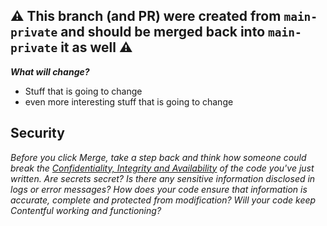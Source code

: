 ## ⚠️ This branch (and PR) were created from `main-private` and should be merged back into `main-private` it as well ⚠️

**_What will change?_**

* Stuff that is going to change
* even more interesting stuff that is going to change

<!-- If this has a larger context, uncomment and put it here
_Purpose_

Why do we introduce this change? What problem do we solve? What is the
story/background for it?
-->

<!-- # Uncomment if you have any dependencies 
**_Dependencies and/or References_**

* Another related PR
* A Confluence page
* External documentation

-->

<!-- # If there is some insights/learnings to share, put them here
**_Learnings_**

-->

<!-- # If there is deployment related information, uncomment and put it here 
**_Deployment & Risks_**

* [x] All tests and checks are passing (or any failures are well understood and acceptable)
* [x] This PR is ready to be deployed to production (once successfully merged with the `main` branch)
* [ ] There is a migration necessary for this to work
* [ ] There is a dependent PR that needs to be deployed first
-->

## Security

_Before you click Merge, take a step back and think how someone could break the [Confidentiality, Integrity and Availability](https://docs.google.com/presentation/d/1YdFlYBLnbNoiSAMOKjopiF4u34StXTK2qYdOLkMsEKo/edit?usp=sharing) of the code you've just written. Are secrets secret? Is there any sensitive information disclosed in logs or error messages? How does your code ensure that information is accurate, complete and protected from modification? Will your code keep Contentful working and functioning?_

<!-- # Reminders
* [Write good pull requests!](https://seesparkbox.com/foundry/github_pull_requests_for_everyone) 👼
* [Be a good reviewer!](https://seesparkbox.com/foundry/stop_giving_depressing_code_reviews) 🧐
-->
